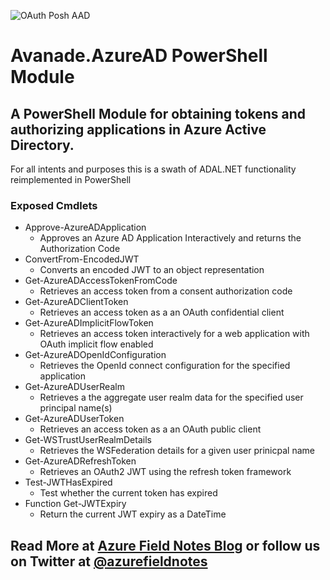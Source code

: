 [Azure Field Notes Blog]: https://www.azurefieldnotes.com/2016/08/03/azure-azure-active-directory-powershell-hard-way/
[@azurefieldnotes]: https://twitter.com/azurefieldnotes
![OAuth Posh AAD](https://azurefieldnotesblog.blob.core.windows.net/wp-content/2016/08/poshoauth-300x196.png)
# Avanade.AzureAD PowerShell Module
## A PowerShell Module for obtaining tokens and authorizing applications in Azure Active Directory.

For all intents and purposes this is a swath of ADAL.NET functionality reimplemented in PowerShell

### Exposed Cmdlets
* Approve-AzureADApplication
    * Approves an Azure AD Application Interactively and returns the Authorization Code
* ConvertFrom-EncodedJWT         
    * Converts an encoded JWT to an object representation
* Get-AzureADAccessTokenFromCode 
    * Retrieves an access token from a consent authorization code
* Get-AzureADClientToken         
    * Retrieves an access token as a an OAuth confidential client
* Get-AzureADImplicitFlowToken   
    * Retrieves an access token interactively for a web application with OAuth implicit flow enabled
* Get-AzureADOpenIdConfiguration 
    * Retrieves the OpenId connect configuration for the specified application
* Get-AzureADUserRealm           
    * Retrieves a the aggregate user realm data for the specified user principal name(s)
* Get-AzureADUserToken           
    * Retrieves an access token as a an OAuth public client
* Get-WSTrustUserRealmDetails
    * Retrieves the WSFederation details for a given user prinicpal name
* Get-AzureADRefreshToken
    * Retrieves an OAuth2 JWT using the refresh token framework
* Test-JWTHasExpired
    * Test whether the current token has expired
* Function Get-JWTExpiry
    * Return the current JWT expiry as a DateTime

## Read More at [Azure Field Notes Blog][] or follow us on Twitter at [@azurefieldnotes][]
